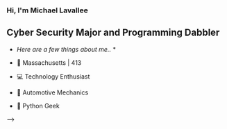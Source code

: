 ### Hi, I'm Michael Lavallee
## Cyber Security Major and Programming Dabbler
* *Here are a few things about me..* *


* 🍂 Massachusetts | 413
* 💻 Technology Enthusiast
* 🔧 Automotive Mechanics 
* 🐍 Python Geek

-->
